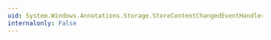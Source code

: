 ```yaml
---
uid: System.Windows.Annotations.Storage.StoreContentChangedEventHandler
internalonly: False
---
```

